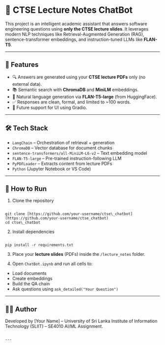 # 🤖 CTSE Lecture Notes ChatBot

This project is an intelligent academic assistant that answers software engineering questions using **only the CTSE lecture slides**. It leverages modern NLP techniques like Retrieval-Augmented Generation (RAG), sentence-transformer embeddings, and instruction-tuned LLMs like **FLAN-T5**.

---

## 📌 Features

- 🔍 Answers are generated using your **CTSE lecture PDFs** only (no external data).
- 📚 Semantic search with **ChromaDB** and **MiniLM** embeddings.
- 🧠 Natural language generation via **FLAN-T5-large** (from HuggingFace).
- ✅ Responses are clean, formal, and limited to ~100 words.
- 💬 Future support for UI using Gradio.

---

## 🛠️ Tech Stack

- `LangChain` – Orchestration of retrieval + generation
- `ChromaDB` – Vector database for document chunks
- `sentence-transformers/all-MiniLM-L6-v2` – Text embedding model
- `FLAN-T5-large` – Pre-trained instruction-following LLM
- `PyPDFLoader` – Extracts content from lecture PDFs
- `Python` (Jupyter Notebook or VS Code)

---

## 🚀 How to Run

1. Clone the repository  
```

git clone [https://github.com/your-username/ctse\_chatbot](https://github.com/your-username/ctse_chatbot)
cd ctse\_chatbot

```

2. Install dependencies  
```

pip install -r requirements.txt

```

3. Place your **lecture slides** (PDFs) inside the `/lecture_notes` folder.

4. Open `ChatBot.ipynb` and run all cells to:
- Load documents
- Create embeddings
- Build the QA chain
- Ask questions using `ask_detailed("Your Question")`

---


## 👨‍💻 Author

Developed by [Your Name] – University of Sri Lanka Institute of Information Technology (SLIIT) – SE4010 AI/ML Assignment.
```

---


